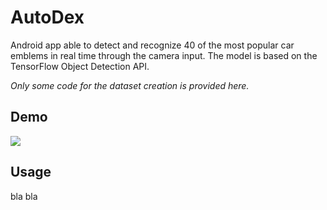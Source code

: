 # AutoDex
Android app able to detect and recognize 40 of the most popular car emblems in real time through the
camera input. The model is based on the TensorFlow Object Detection API.  
  
*Only some code for the dataset creation is provided here.*

## Demo
<img src="https://s5.gifyu.com/images/autodex_demo.gif">

## Usage
bla bla
